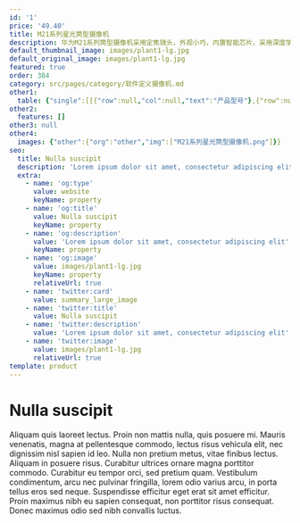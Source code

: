 ```yaml
---
id: '1'
price: '49.40'
title: M21系列星光筒型摄像机
description: 华为M21系列筒型摄像机采用定焦镜头，外观小巧，内置智能芯片，采用深度学习算法，在实现态势感知的同时，可实现高准确率、低误报率的周界入侵检测，并且可以将报警信息及时发送至后台，相关人员可及时了解异常事件并作出处置，可广泛适用于园区周界场景。
default_thumbnail_image: images/plant1-lg.jpg
default_original_image: images/plant1-lg.jpg
featured: true
order: 384
category: src/pages/category/软件定义摄像机.md
other1: 
  table: {"single":[[{"row":null,"col":null,"text":"产品型号"},{"row":null,"col":null,"text":"M2140-EBI(3.6mm/6mm)"}],[{"row":null,"col":null,"text":"图像传感器"},{"row":null,"col":null,"text":"1/2.7\" 400万像素逐行扫描CMOS"}],[{"row":null,"col":null,"text":"最大分辨率"},{"row":null,"col":null,"text":"2560×1440"}],[{"row":null,"col":null,"text":"低照度"},{"row":null,"col":null,"text":"支持"}],[{"row":null,"col":null,"text":"镜头焦距"},{"row":null,"col":null,"text":"3.6mm/6mm"}],[{"row":null,"col":null,"text":"宽动态"},{"row":null,"col":null,"text":"支持"}],[{"row":null,"col":null,"text":"智能分析"},{"row":null,"col":null,"text":"支持"}],[{"row":null,"col":null,"text":"电源"},{"row":null,"col":null,"text":"DC12V"}]]}
other2:
  features: []
other3: null
other4:
  images: {"other":{"org":"other","img":["M21系列星光筒型摄像机.png"]}}
seo:
  title: Nulla suscipit
  description: 'Lorem ipsum dolor sit amet, consectetur adipiscing elit'
  extra:
    - name: 'og:type'
      value: website
      keyName: property
    - name: 'og:title'
      value: Nulla suscipit
      keyName: property
    - name: 'og:description'
      value: 'Lorem ipsum dolor sit amet, consectetur adipiscing elit'
      keyName: property
    - name: 'og:image'
      value: images/plant1-lg.jpg
      keyName: property
      relativeUrl: true
    - name: 'twitter:card'
      value: summary_large_image
    - name: 'twitter:title'
      value: Nulla suscipit
    - name: 'twitter:description'
      value: 'Lorem ipsum dolor sit amet, consectetur adipiscing elit'
    - name: 'twitter:image'
      value: images/plant1-lg.jpg
      relativeUrl: true
template: product
---
```


# Nulla suscipit

Aliquam quis laoreet lectus. Proin non mattis nulla, quis posuere mi. Mauris venenatis, magna at pellentesque commodo, lectus risus vehicula elit, nec dignissim nisl sapien id leo. Nulla non pretium metus, vitae finibus lectus. Aliquam in posuere risus. Curabitur ultrices ornare magna porttitor commodo. Curabitur eu tempor orci, sed pretium quam. Vestibulum condimentum, arcu nec pulvinar fringilla, lorem odio varius arcu, in porta tellus eros sed neque. Suspendisse efficitur eget erat sit amet efficitur. Proin maximus nibh eu sapien consequat, non porttitor risus consequat. Donec maximus odio sed nibh convallis luctus.
